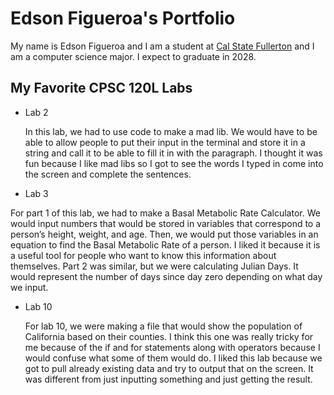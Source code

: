 # Edson Figueroa's Portfolio

My name is Edson Figueroa and I am a student at [Cal State Fullerton](http://www.fullerton.edu/) and I am a computer science major. I expect to graduate in 2028.

## My Favorite CPSC 120L Labs 

* Lab 2

  In this lab, we had to use code to make a mad lib. We would have to be able to allow people to put their input in the terminal and store it in a string and call it to be able to fill it in with the paragraph. I thought it was fun because I like mad libs so I got to see the words I typed in come into the screen and complete the sentences.


* Lab 3

 For part 1 of this lab, we had to make a Basal Metabolic Rate Calculator. We would input numbers that would be stored in variables that correspond to a person’s height, weight, and age. Then, we would put those variables in an equation to find the Basal Metabolic Rate of a person. I liked it because it is a useful tool for people who want to know this information about themselves. Part 2 was similar, but we were calculating Julian Days. It would represent the number of days since day zero depending on what day we input. 

* Lab 10

  For lab 10, we were making a file that would show the population of California based on their counties. I think this one was really tricky for me because of the if and for statements along with operators because I would confuse what some of them would do. I liked this lab because we got to pull already existing data and try to output that on the screen. It was different from just inputting something and just getting the result.
